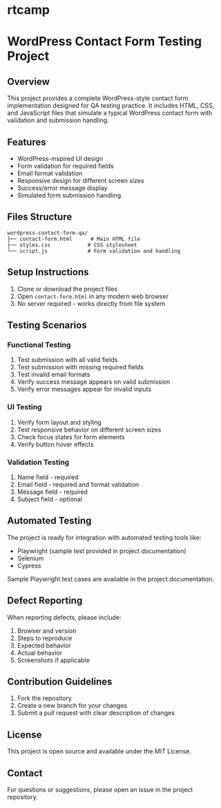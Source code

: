 # rtcamp

# WordPress Contact Form Testing Project

## Overview

This project provides a complete WordPress-style contact form implementation designed for QA testing practice. It includes HTML, CSS, and JavaScript files that simulate a typical WordPress contact form with validation and submission handling.

## Features

- WordPress-inspired UI design
- Form validation for required fields
- Email format validation
- Responsive design for different screen sizes
- Success/error message display
- Simulated form submission handling

## Files Structure

```
wordpress-contact-form-qa/
├── contact-form.html      # Main HTML file
├── styles.css            # CSS stylesheet
└── script.js             # Form validation and handling
```

## Setup Instructions

1. Clone or download the project files
2. Open `contact-form.html` in any modern web browser
3. No server required - works directly from file system

## Testing Scenarios

### Functional Testing
1. Test submission with all valid fields
2. Test submission with missing required fields
3. Test invalid email formats
4. Verify success message appears on valid submission
5. Verify error messages appear for invalid inputs

### UI Testing
1. Verify form layout and styling
2. Test responsive behavior on different screen sizes
3. Check focus states for form elements
4. Verify button hover effects

### Validation Testing
1. Name field - required
2. Email field - required and format validation
3. Message field - required
4. Subject field - optional

## Automated Testing

The project is ready for integration with automated testing tools like:
- Playwright (sample test provided in project documentation)
- Selenium
- Cypress

Sample Playwright test cases are available in the project documentation.

## Defect Reporting

When reporting defects, please include:
1. Browser and version
2. Steps to reproduce
3. Expected behavior
4. Actual behavior
5. Screenshots if applicable

## Contribution Guidelines

1. Fork the repository
2. Create a new branch for your changes
3. Submit a pull request with clear description of changes

## License

This project is open source and available under the MIT License.

## Contact

For questions or suggestions, please open an issue in the project repository.
